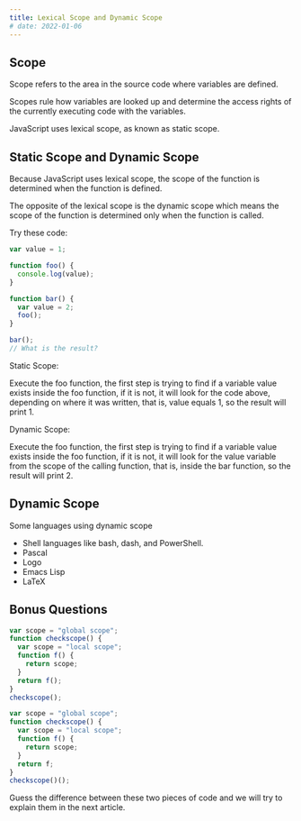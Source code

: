 ```yaml
---
title: Lexical Scope and Dynamic Scope
# date: 2022-01-06
---
```


## Scope

Scope refers to the area in the source code where variables are defined.

Scopes rule how variables are looked up and determine the access rights of the currently executing code with the variables.

JavaScript uses lexical scope, as known as static scope.

## Static Scope and Dynamic Scope

Because JavaScript uses lexical scope, the scope of the function is determined when the function is defined.

The opposite of the lexical scope is the dynamic scope which means the scope of the function is determined only when the function is called.

Try these code:

```js
var value = 1;

function foo() {
  console.log(value);
}

function bar() {
  var value = 2;
  foo();
}

bar();
// What is the result?
```

Static Scope:

Execute the foo function, the first step is trying to find if a variable value exists inside the foo function, if it is not, it will look for the code above, depending on where it was written, that is, value equals 1, so the result will print 1.

Dynamic Scope:

Execute the foo function, the first step is trying to find if a variable value exists inside the foo function, if it is not, it will look for the value variable from the scope of the calling function, that is, inside the bar function, so the result will print 2.

## Dynamic Scope

Some languages using dynamic scope

- Shell languages like bash, dash, and PowerShell.
- Pascal
- Logo
- Emacs Lisp
- LaTeX

## Bonus Questions

```js
var scope = "global scope";
function checkscope() {
  var scope = "local scope";
  function f() {
    return scope;
  }
  return f();
}
checkscope();
```

```js
var scope = "global scope";
function checkscope() {
  var scope = "local scope";
  function f() {
    return scope;
  }
  return f;
}
checkscope()();
```

Guess the difference between these two pieces of code and we will try to explain them in the next article.
